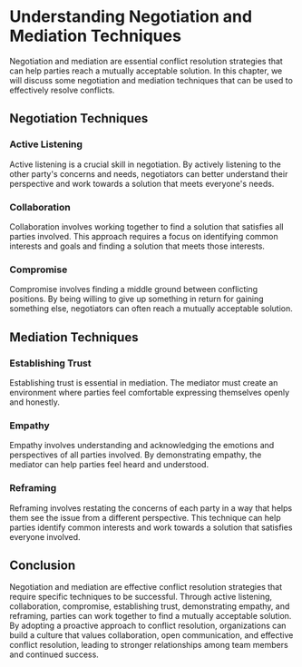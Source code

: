 # Understanding Negotiation and Mediation Techniques

Negotiation and mediation are essential conflict resolution strategies that can help parties reach a mutually acceptable solution. In this chapter, we will discuss some negotiation and mediation techniques that can be used to effectively resolve conflicts.

Negotiation Techniques
----------------------

### Active Listening

Active listening is a crucial skill in negotiation. By actively listening to the other party's concerns and needs, negotiators can better understand their perspective and work towards a solution that meets everyone's needs.

### Collaboration

Collaboration involves working together to find a solution that satisfies all parties involved. This approach requires a focus on identifying common interests and goals and finding a solution that meets those interests.

### Compromise

Compromise involves finding a middle ground between conflicting positions. By being willing to give up something in return for gaining something else, negotiators can often reach a mutually acceptable solution.

Mediation Techniques
--------------------

### Establishing Trust

Establishing trust is essential in mediation. The mediator must create an environment where parties feel comfortable expressing themselves openly and honestly.

### Empathy

Empathy involves understanding and acknowledging the emotions and perspectives of all parties involved. By demonstrating empathy, the mediator can help parties feel heard and understood.

### Reframing

Reframing involves restating the concerns of each party in a way that helps them see the issue from a different perspective. This technique can help parties identify common interests and work towards a solution that satisfies everyone involved.

Conclusion
----------

Negotiation and mediation are effective conflict resolution strategies that require specific techniques to be successful. Through active listening, collaboration, compromise, establishing trust, demonstrating empathy, and reframing, parties can work together to find a mutually acceptable solution. By adopting a proactive approach to conflict resolution, organizations can build a culture that values collaboration, open communication, and effective conflict resolution, leading to stronger relationships among team members and continued success.
